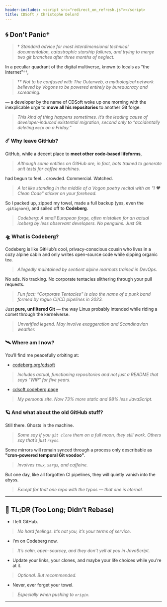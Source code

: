 ```yaml
---
header-includes: <script src="redirect_on_refresh.js"></script>
title: CDSoft / Christophe Delord
---
```


## 🌀 Don't Panic†

> † *Standard advice for most interdimensional technical documentation, catastrophic starship failures, and trying to merge two git branches after three months of neglect.*

In a peculiar quadrant of the digital multiverse, known to locals as “the Internet”††,

> †† *Not to be confused with The Outerweb, a mythological network believed by Vogons to be powered entirely by bureaucracy and screaming.*

— a developer by the name of CDSoft woke up one morning with the inexplicable urge to **move all his repositories** to another Git forge.

> *This kind of thing happens sometimes. It’s the leading cause of developer-induced existential migration, second only to “accidentally deleting `main` on a Friday.”*

### ☄️ Why leave GitHub?

GitHub, while a decent place to **meet other code-based lifeforms**,

> *Although some entities on GitHub are, in fact, bots trained to generate unit tests for coffee machines.*

had begun to feel... crowded. Commercial. Watched.

> *A lot like standing in the middle of a Vogon poetry recital with an "I ❤️ Clean Code" sticker on your forehead.*

So I packed up, zipped my towel, made a full backup (yes, even the `.gitignore`), and sailed off to **Codeberg**.

> *Codeberg: A small European forge, often mistaken for an actual iceberg by less observant developers. No penguins. Just Git.*

### 🛸 What is Codeberg?

Codeberg is like GitHub’s cool, privacy-conscious cousin who lives in a cozy alpine cabin and only writes open-source code while sipping organic tea.

> *Allegedly maintained by sentient alpine marmots trained in DevOps.*

No ads. No tracking. No corporate tentacles slithering through your pull requests.

> *Fun fact: “Corporate Tentacles” is also the name of a punk band formed by rogue CI/CD pipelines in 2023.*

Just **pure, unfiltered Git** — the way Linus probably intended while riding a comet through the kernelverse.

> *Unverified legend. May involve exaggeration and Scandinavian weather.*

### 🛰️ Where am I now?

You’ll find me peacefully orbiting at:

- [codeberg.org/cdsoft](https://codeberg.org/cdsoft)

> *Includes actual, functioning repositories and not just a README that says “WIP” for five years.*

- [cdsoft.codeberg.page](https://cdsoft.codeberg.page)

> *My personal site. Now 73% more static and 98% less JavaScript.*

### 🪐 And what about the old GitHub stuff?

Still there. Ghosts in the machine.

> *Some say if you `git clone` them on a full moon, they still work. Others say that’s just `rsync`.*

Some mirrors will remain synced through a process only describable as **"cron-powered temporal Git voodoo"**.

> *Involves `tmux`, `xargs`, and caffeine.*

But one day, like all forgotten CI pipelines, they will quietly vanish into the abyss.

> *Except for that one repo with the typos — that one is eternal.*

---

## 🧠 TL;DR (Too Long; Didn’t Rebase)

- I left GitHub.

> *No hard feelings. It’s not you, it’s your terms of service.*

- I'm on Codeberg now.

> *It’s calm, open-sourcey, and they don’t yell at you in JavaScript.*

- Update your links, your clones, and maybe your life choices while you're at it.

> *Optional. But recommended.*

- Never, ever forget your towel.

> *Especially when pushing to `origin`.*

---
